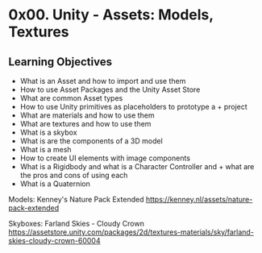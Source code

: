 # 0x00. Unity - Assets: Models, Textures

## Learning Objectives

+ What is an Asset and how to import and use them
+ How to use Asset Packages and the Unity Asset Store
+ What are common Asset types
+ How to use Unity primitives as placeholders to prototype a + project
+ What are materials and how to use them
+ What are textures and how to use them
+ What is a skybox
+ What is are the components of a 3D model
+ What is a mesh
+ How to create UI elements with image components
+ What is a Rigidbody and what is a Character Controller and + what are the pros and cons of using each
+ What is a Quaternion




Models: Kenney's Nature Pack Extended
https://kenney.nl/assets/nature-pack-extended


Skyboxes: Farland Skies - Cloudy Crown
https://assetstore.unity.com/packages/2d/textures-materials/sky/farland-skies-cloudy-crown-60004
